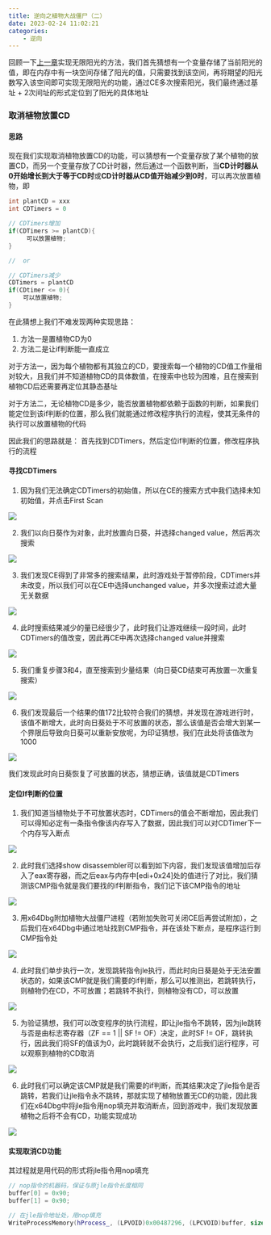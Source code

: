 ```yaml
---
title: 逆向之植物大战僵尸（二）
date: 2023-02-24 11:02:21
categories: 
    - 逆向
---
```


回顾一下[上一章][1]实现无限阳光的方法，我们首先猜想有一个变量存储了当前阳光的值，即在内存中有一块空间存储了阳光的值，只需要找到该空间，再将期望的阳光数写入该空间即可实现无限阳光的功能，通过CE多次搜索阳光，我们最终通过基址 + 2次间址的形式定位到了阳光的具体地址

### 取消植物放置CD

#### 思路
现在我们实现取消植物放置CD的功能，可以猜想有一个变量存放了某个植物的放置CD，而另一个变量存放了CD计时器，然后通过一个函数判断，当**CD计时器从0开始增长到大于等于CD时**或**CD计时器从CD值开始减少到0时**，可以再次放置植物，即

<!-- more -->

~~~c++
int plantCD = xxx
int CDTimers = 0

// CDTimers增加
if(CDTimers >= plantCD){     
     可以放置植物;
}

//  or

// CDTimers减少
CDTimers = plantCD
if(CDtimer <= 0){
    可以放置植物;
}
~~~

在此猜想上我们不难发现两种实现思路：  
1. 方法一是置植物CD为0  
2. 方法二是让if判断能一直成立  

对于方法一，因为每个植物都有其独立的CD，要搜索每一个植物的CD值工作量相对较大，且我们并不知道植物CD的具体数值，在搜索中也较为困难，且在搜索到植物CD后还需要再定位其静态基址

对于方法二，无论植物CD是多少，能否放置植物都依赖于函数的判断，如果我们能定位到该if判断的位置，那么我们就能通过修改程序执行的流程，使其无条件的执行可以放置植物的代码

因此我们的思路就是： 首先找到CDTimers，然后定位if判断的位置，修改程序执行的流程

#### 寻找CDTimers
1. 因为我们无法确定CDTimers的初始值，所以在CE的搜索方式中我们选择未知初始值，并点击First Scan

![](https://cdn.jsdelivr.net/gh/colaxianyu/imgbed/img/2023-02-26-搜索.png)

2. 我们以向日葵作为对象，此时放置向日葵，并选择changed value，然后再次搜索

![](https://cdn.jsdelivr.net/gh/colaxianyu/imgbed/img/2023-02-26-再次搜索.png)

3. 我们发现CE得到了非常多的搜索结果，此时游戏处于暂停阶段，CDTimers并未改变，所以我们可以在CE中选择unchanged value，并多次搜索过滤大量无关数据

![](https://cdn.jsdelivr.net/gh/colaxianyu/imgbed/img/2023-02-26-多次搜索过滤.png)

4. 此时搜索结果减少的量已经很少了，此时我们让游戏继续一段时间，此时CDTimers的值改变，因此再CE中再次选择changed value并搜索

![](https://cdn.jsdelivr.net/gh/colaxianyu/imgbed/img/2023-02-26-再次精准搜索.png) 

5. 我们重复步骤3和4，直至搜索到少量结果（向日葵CD结束可再放置一次重复搜索）

![](https://cdn.jsdelivr.net/gh/colaxianyu/imgbed/img/2023-02-26-最终结果.png)

6. 我们发现最后一个结果的值172比较符合我们的猜想，并发现在游戏进行时，该值不断增大，此时向日葵处于不可放置的状态，那么该值是否会增大到某一个界限后导致向日葵可以重新安放呢，为印证猜想，我们在此处将该值改为1000

![](https://cdn.jsdelivr.net/gh/colaxianyu/imgbed/img/2023-02-26-修改可疑值.png)

我们发现此时向日葵恢复了可放置的状态，猜想正确，该值就是CDTimers

#### 定位If判断的位置
1. 我们知道当植物处于不可放置状态时，CDTimers的值会不断增加，因此我们可以得知必定有一条指令像该内存写入了数据，因此我们可以对CDTimer下一个内存写入断点

![](https://cdn.jsdelivr.net/gh/colaxianyu/imgbed/img/2023-02-26-内存写入断点.png)

2. 此时我们选择show disassembler可以看到如下内容，我们发现该值增加后存入了eax寄存器，而之后eax与内存中[edi+0x24]处的值进行了对比，我们猜测该CMP指令就是我们要找的if判断指令，我们记下该CMP指令的地址

![](https://cdn.jsdelivr.net/gh/colaxianyu/imgbed/img/2023-02-26-反汇编.png)
   
3. 用x64Dbg附加植物大战僵尸进程（若附加失败可关闭CE后再尝试附加），之后我们在x64Dbg中通过地址找到CMP指令，并在该处下断点，是程序运行到CMP指令处

![](https://cdn.jsdelivr.net/gh/colaxianyu/imgbed/img/2023-02-26-调试器.png)

4. 此时我们单步执行一次，发现跳转指令jle执行，而此时向日葵是处于无法安置状态的，如果该CMP就是我们需要的if判断，那么可以推测出，若跳转执行，则植物仍在CD，不可放置；若跳转不执行，则植物没有CD，可以放置

![](https://cdn.jsdelivr.net/gh/colaxianyu/imgbed/img/2023-02-26-jle指令.png)

5. 为验证猜想，我们可以改变程序的执行流程，即让jle指令不跳转，因为jle跳转与否是由标志寄存器（ZF == 1 || SF != OF）决定，此时SF != OF，跳转执行，因此我们将SF的值该为0，此时跳转就不会执行，之后我们运行程序，可以观察到植物的CD取消

![](https://cdn.jsdelivr.net/gh/colaxianyu/imgbed/img/2023-02-26-改执行流程.png)

6. 此时我们可以确定该CMP就是我们需要的if判断，而其结果决定了jle指令是否跳转，若我们让jle指令永不跳转，那就实现了植物放置无CD的功能，因此我们在x64Dbg中将jle指令用nop填充并取消断点，回到游戏中，我们发现放置植物之后将不会有CD，功能实现成功

![](https://cdn.jsdelivr.net/gh/colaxianyu/imgbed/img/2023-02-26-nop.png)

#### 实现取消CD功能
其过程就是用代码的形式将jle指令用nop填充
~~~c++
// nop指令的机器码，保证与原jle指令长度相同
buffer[0] = 0x90;
buffer[1] = 0x90;

// 在jle指令地址处，用nop填充
WriteProcessMemory(hProcess_, (LPVOID)0x00487296, (LPCVOID)buffer, sizeof(buffer), &pid_)
~~~

[1]: https://colaxianyu.github.io/2022/02/21/2022-2-21-%E9%80%86%E5%90%91%E4%B9%8B%E6%A4%8D%E7%89%A9%E5%A4%A7%E6%88%98%E5%83%B5%E5%B0%B8%EF%BC%88%E4%B8%80%EF%BC%89